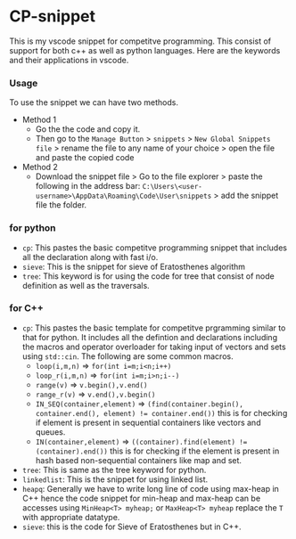 # CP-snippet
This is my vscode snippet for competitve programming. This consist of support for both c++ as well as python languages. Here are the keywords and their applications in vscode.

### Usage
To use the snippet we can have two methods. 
* Method 1
   * Go the the code and copy it. 
   * Then go to the `Manage Button` > `snippets` > `New Global Snippets file` > rename the file to any name of your choice > open the file and paste the copied code
* Method 2
   * Download the snippet file > Go to the file explorer > paste the following in the address bar:  `C:\Users\<user-username>\AppData\Roaming\Code\User\snippets` > add the snippet file the folder.

### for python
* `cp`: This pastes the basic competitve programming snippet that includes all the declaration along with fast i/o.
* `sieve`: This is the snippet for sieve of Eratosthenes algorithm
* `tree`: This keyword is for using the code for tree that consist of node definition as well as the traversals.
### for C++
* `cp`: This pastes the basic template for competitve prgramming similar to that for python. It includes all the defintion and declarations including the macros and operator overloader for taking input of vectors and sets using `std::cin`. The following are some common macros.
    * `loop(i,m,n)` => `for(int i=m;i<n;i++)`
    * `loop_r(i,m,n)` => `for(int i=m;i>n;i--)`
    * `range(v)` => `v.begin(),v.end()`
    * `range_r(v)` => `v.end(),v.begin()`
    * `IN_SEQ(container,element)` => `(find(container.begin(), container.end(), element) != container.end())` this is for checking if element is present in sequential containers like vectors and queues.
    * `IN(container,element)` => `((container).find(element) != (container).end())` this is for checking if the element is present in hash based non-sequential containers like map and set.
* `tree`: This is same as the tree keyword for python.
* `linkedlist`: This is the snippet for using linked list.
* `heapq`: Generally we have to write long line of code using max-heap in C++ hence the code snippet for min-heap and max-heap can be accesses using `MinHeap<T> myheap;` or `MaxHeap<T> myheap` replace the `T` with appropriate datatype.
* `sieve`: this is the code for Sieve of Eratosthenes but in C++.
